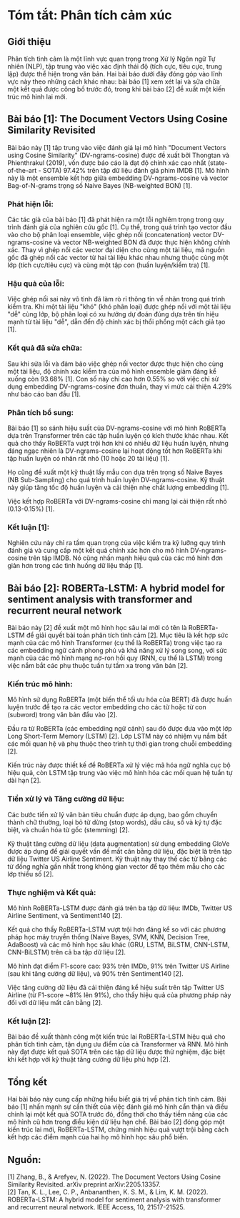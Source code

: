 # Tóm tắt: Phân tích cảm xúc

## Giới thiệu
Phân tích tình cảm là một lĩnh vực quan trọng trong Xử lý Ngôn ngữ Tự nhiên (NLP), tập trung vào việc xác định thái độ (tích cực, tiêu cực, trung lập) được thể hiện trong văn bản. Hai bài báo dưới đây đóng góp vào lĩnh vực này theo những cách khác nhau: bài báo [1] xem xét lại và sửa chữa một kết quả được công bố trước đó, trong khi bài báo [2] đề xuất một kiến trúc mô hình lai mới.

## Bài báo [1]: The Document Vectors Using Cosine Similarity Revisited

Bài báo này [1] tập trung vào việc đánh giá lại mô hình "Document Vectors using Cosine Similarity" (DV-ngrams-cosine) được đề xuất bởi Thongtan và Phienthrakul (2019), vốn được báo cáo là đạt độ chính xác cao nhất (state-of-the-art - SOTA) 97.42% trên tập dữ liệu đánh giá phim IMDB [1]. Mô hình này là một ensemble kết hợp giữa embedding DV-ngrams-cosine và vector Bag-of-N-grams trọng số Naive Bayes (NB-weighted BON) [1].

### Phát hiện lỗi:
Các tác giả của bài báo [1] đã phát hiện ra một lỗi nghiêm trọng trong quy trình đánh giá của nghiên cứu gốc [1]. Cụ thể, trong quá trình tạo vector đầu vào cho bộ phân loại ensemble, việc ghép nối (concatenation) vector DV-ngrams-cosine và vector NB-weighted BON đã được thực hiện không chính xác. Thay vì ghép nối các vector đại diện cho cùng một tài liệu, mã nguồn gốc đã ghép nối các vector từ hai tài liệu khác nhau nhưng thuộc cùng một lớp (tích cực/tiêu cực) và cùng một tập con (huấn luyện/kiểm tra) [1].

### Hậu quả của lỗi:
Việc ghép nối sai này vô tình đã làm rò rỉ thông tin về nhãn trong quá trình kiểm tra. Khi một tài liệu "khó" (khó phân loại) được ghép nối với một tài liệu "dễ" cùng lớp, bộ phân loại có xu hướng dự đoán đúng dựa trên tín hiệu mạnh từ tài liệu "dễ", dẫn đến độ chính xác bị thổi phồng một cách giả tạo [1].

### Kết quả đã sửa chữa:
Sau khi sửa lỗi và đảm bảo việc ghép nối vector được thực hiện cho cùng một tài liệu, độ chính xác kiểm tra của mô hình ensemble giảm đáng kể xuống còn 93.68% [1]. Con số này chỉ cao hơn 0.55% so với việc chỉ sử dụng embedding DV-ngrams-cosine đơn thuần, thay vì mức cải thiện 4.29% như báo cáo ban đầu [1].

### Phân tích bổ sung:
Bài báo [1] so sánh hiệu suất của DV-ngrams-cosine với mô hình RoBERTa dựa trên Transformer trên các tập huấn luyện có kích thước khác nhau. Kết quả cho thấy RoBERTa vượt trội hơn khi có nhiều dữ liệu huấn luyện, nhưng đáng ngạc nhiên là DV-ngrams-cosine lại hoạt động tốt hơn RoBERTa khi tập huấn luyện có nhãn rất nhỏ (10 hoặc 20 tài liệu) [1].

Họ cũng đề xuất một kỹ thuật lấy mẫu con dựa trên trọng số Naive Bayes (NB Sub-Sampling) cho quá trình huấn luyện DV-ngrams-cosine. Kỹ thuật này giúp tăng tốc độ huấn luyện và cải thiện nhẹ chất lượng embedding [1].

Việc kết hợp RoBERTa với DV-ngrams-cosine chỉ mang lại cải thiện rất nhỏ (0.13-0.15%) [1].

### Kết luận [1]:
Nghiên cứu này chỉ ra tầm quan trọng của việc kiểm tra kỹ lưỡng quy trình đánh giá và cung cấp một kết quả chính xác hơn cho mô hình DV-ngrams-cosine trên tập IMDB. Nó cũng nhấn mạnh hiệu quả của các mô hình đơn giản hơn trong các tình huống dữ liệu thấp [1].

## Bài báo [2]: ROBERTa-LSTM: A hybrid model for sentiment analysis with transformer and recurrent neural network

Bài báo này [2] đề xuất một mô hình học sâu lai mới có tên là RoBERTa-LSTM để giải quyết bài toán phân tích tình cảm [2]. Mục tiêu là kết hợp sức mạnh của các mô hình Transformer (cụ thể là RoBERTa) trong việc tạo ra các embedding ngữ cảnh phong phú và khả năng xử lý song song, với sức mạnh của các mô hình mạng nơ-ron hồi quy (RNN, cụ thể là LSTM) trong việc nắm bắt các phụ thuộc tuần tự tầm xa trong văn bản [2].

### Kiến trúc mô hình:
Mô hình sử dụng RoBERTa (một biến thể tối ưu hóa của BERT) đã được huấn luyện trước để tạo ra các vector embedding cho các từ hoặc từ con (subword) trong văn bản đầu vào [2].

Đầu ra từ RoBERTa (các embedding ngữ cảnh) sau đó được đưa vào một lớp Long Short-Term Memory (LSTM) [2]. Lớp LSTM này có nhiệm vụ nắm bắt các mối quan hệ và phụ thuộc theo trình tự thời gian trong chuỗi embedding [2].

Kiến trúc này được thiết kế để RoBERTa xử lý việc mã hóa ngữ nghĩa cục bộ hiệu quả, còn LSTM tập trung vào việc mô hình hóa các mối quan hệ tuần tự dài hạn [2].

### Tiền xử lý và Tăng cường dữ liệu:
Các bước tiền xử lý văn bản tiêu chuẩn được áp dụng, bao gồm chuyển thành chữ thường, loại bỏ từ dừng (stop words), dấu câu, số và ký tự đặc biệt, và chuẩn hóa từ gốc (stemming) [2].

Kỹ thuật tăng cường dữ liệu (data augmentation) sử dụng embedding GloVe được áp dụng để giải quyết vấn đề mất cân bằng dữ liệu, đặc biệt là trên tập dữ liệu Twitter US Airline Sentiment. Kỹ thuật này thay thế các từ bằng các từ đồng nghĩa gần nhất trong không gian vector để tạo thêm mẫu cho các lớp thiểu số [2].

### Thực nghiệm và Kết quả:
Mô hình RoBERTa-LSTM được đánh giá trên ba tập dữ liệu: IMDb, Twitter US Airline Sentiment, và Sentiment140 [2].

Kết quả cho thấy RoBERTa-LSTM vượt trội hơn đáng kể so với các phương pháp học máy truyền thống (Naive Bayes, SVM, KNN, Decision Tree, AdaBoost) và các mô hình học sâu khác (GRU, LSTM, BiLSTM, CNN-LSTM, CNN-BiLSTM) trên cả ba tập dữ liệu [2].

Mô hình đạt điểm F1-score cao: 93% trên IMDb, 91% trên Twitter US Airline (sau khi tăng cường dữ liệu), và 90% trên Sentiment140 [2].

Việc tăng cường dữ liệu đã cải thiện đáng kể hiệu suất trên tập Twitter US Airline (từ F1-score ~81% lên 91%), cho thấy hiệu quả của phương pháp này đối với dữ liệu mất cân bằng [2].

### Kết luận [2]:
Bài báo đề xuất thành công một kiến trúc lai RoBERTa-LSTM hiệu quả cho phân tích tình cảm, tận dụng ưu điểm của cả Transformer và RNN. Mô hình này đạt được kết quả SOTA trên các tập dữ liệu được thử nghiệm, đặc biệt khi kết hợp với kỹ thuật tăng cường dữ liệu phù hợp [2].

## Tổng kết
Hai bài báo này cung cấp những hiểu biết giá trị về phân tích tình cảm. Bài báo [1] nhấn mạnh sự cần thiết của việc đánh giá mô hình cẩn thận và điều chỉnh lại một kết quả SOTA trước đó, đồng thời cho thấy tiềm năng của các mô hình cũ hơn trong điều kiện dữ liệu hạn chế. Bài báo [2] đóng góp một kiến trúc lai mới, RoBERTa-LSTM, chứng minh hiệu quả vượt trội bằng cách kết hợp các điểm mạnh của hai họ mô hình học sâu phổ biến.

## Nguồn:
[1] Zhang, B., & Arefyev, N. (2022). The Document Vectors Using Cosine Similarity Revisited. arXiv preprint arXiv:2205.13357.  
[2] Tan, K. L., Lee, C. P., Anbananthen, K. S. M., & Lim, K. M. (2022). ROBERTa-LSTM: A hybrid model for sentiment analysis with transformer and recurrent neural network. IEEE Access, 10, 21517-21525.

